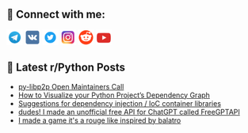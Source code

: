## 🔎 Connect with me:
[<img src="https://github.com/bullbesh/bullbesh/blob/main/images/Telegram.png" width="32" height="32" />](https://t.me/bullbesh)
[<img src="https://github.com/bullbesh/bullbesh/blob/main/images/VK.png" width="32" height="32" />](https://vk.com/bullbesh)
[<img src="https://github.com/bullbesh/bullbesh/blob/main/images/Twitter.png" width="32" height="32" />](https://twitter.com/bullbesh1)
[<img src="https://github.com/bullbesh/bullbesh/blob/main/images/Instagram.png" width="32" height="32" />](https://www.instagram.com/bullbesh)
[<img src="https://github.com/bullbesh/bullbesh/blob/main/images/Reddit.png" width="32" height="32" />](https://www.reddit.com/user/bullbesh)
[<img src="https://github.com/bullbesh/bullbesh/blob/main/images/YouTube.png" width="32" height="32" />](https://www.youtube.com/channel/UCtfjRs6uzgq5mfm8S06WTcg)

## 📕 Latest r/Python Posts
<!-- BLOG-POST-LIST:START -->
- [py-libp2p Open Maintainers Call](https://www.reddit.com/r/Python/comments/1duihjb/pylibp2p_open_maintainers_call/)
- [How to Visualize your Python Project’s Dependency Graph](https://www.reddit.com/r/Python/comments/1dui8pr/how_to_visualize_your_python_projects_dependency/)
- [Suggestions for dependency injection / IoC container libraries](https://www.reddit.com/r/Python/comments/1dufilw/suggestions_for_dependency_injection_ioc/)
- [dudes! I made an unofficial free API for ChatGPT called FreeGPTAPI](https://www.reddit.com/r/Python/comments/1duf9un/dudes_i_made_an_unofficial_free_api_for_chatgpt/)
- [I made a game it&#39;s a rouge like inspired by balatro](https://www.reddit.com/r/Python/comments/1duf1g2/i_made_a_game_its_a_rouge_like_inspired_by_balatro/)
<!-- BLOG-POST-LIST:END -->
